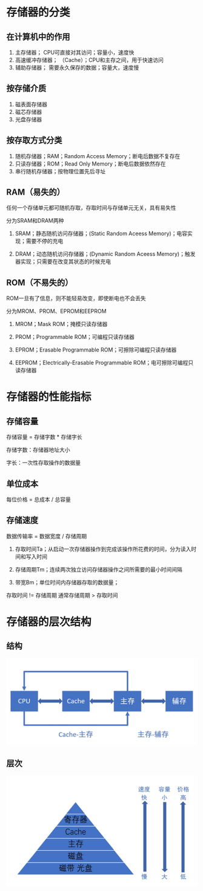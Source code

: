 # 存储器的分类

## 在计算机中的作用
1. 主存储器； CPU可直接对其访问；容量小，速度快
2. 高速缓冲存储器； （Cache）；CPU和主存之间，用于快速访问
3. 辅助存储器； 需要永久保存的数据；容量大，速度慢

## 按存储介质
1. 磁表面存储器
2. 磁芯存储器
3. 光盘存储器

## 按存取方式分类
1. 随机存储器；RAM；Random Access Memory；断电后数据不复存在
2. 只读存储器；ROM；Read Only Memory；断电后数据依然存在
3. 串行随机存储器；按物理位置先后寻址

## RAM（易失的）
任何一个存储单元都可随机存取，存取时间与存储单元无关，具有易失性

分为SRAM和DRAM两种

1. SRAM；静态随机访问存储器；(Static Random Aceess Memory)；电容实现；需要不停的充电

2. DRAM；动态随机访问存储器；(Dynamic Random Aceess Memory)；触发器实现；只需要在改变其状态的时候充电

## ROM（不易失的）
ROM一旦有了信息，则不能轻易改变，即使断电也不会丢失

分为MROM、PROM、EPROM和EEPROM

1. MROM；Mask ROM；掩模只读存储器

2. PROM；Programmable ROM；可编程只读存储器

3. EPROM；Erasable Programmable ROM；可擦除可编程只读存储器

4. EEPROM；Electrically-Erasable Programmable ROM；电可擦除可编程只读存储器

# 存储器的性能指标
## 存储容量
存储容量 = 存储字数 * 存储字长

存储字数：存储器地址大小

字长：一次性存取操作的数据量

## 单位成本
每位价格 = 总成本 / 总容量

## 存储速度
数据传输率 = 数据宽度 / 存储周期

1. 存取时间Ta；从启动一次存储器操作到完成该操作所花费的时间，分为读入时间和写入时间

2. 存储周期Tm；连续两次独立访问存储器操作之间所需要的最小时间间隔

3. 带宽Bm；单位时间内存储器存取的数据量；

存取时间 != 存储周期
通常存储周期 > 存取时间

# 存储器的层次结构
## 结构
![结构](https://raw.githubusercontent.com/Juston007/ComputerOrganization/main/Chapter4_Memory/img/%E7%BB%93%E6%9E%84.jpg)

## 层次
![层次](https://raw.githubusercontent.com/Juston007/ComputerOrganization/main/Chapter4_Memory/img/%E5%B1%82%E6%AC%A11.jpg)
